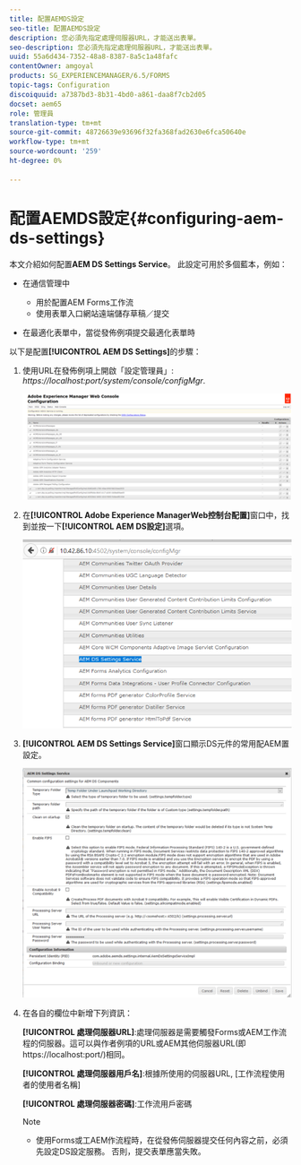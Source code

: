 ```yaml
---
title: 配置AEMDS設定
seo-title: 配置AEMDS設定
description: 您必須先指定處理伺服器URL，才能送出表單。
seo-description: 您必須先指定處理伺服器URL，才能送出表單。
uuid: 55a6d434-7352-48a8-8387-8a5c1a48fafc
contentOwner: amgoyal
products: SG_EXPERIENCEMANAGER/6.5/FORMS
topic-tags: Configuration
discoiquuid: a7387bd3-8b31-4bd0-a861-daa8f7cb2d05
docset: aem65
role: 管理員
translation-type: tm+mt
source-git-commit: 48726639e93696f32fa368fad2630e6fca50640e
workflow-type: tm+mt
source-wordcount: '259'
ht-degree: 0%

---
```



# 配置AEMDS設定{#configuring-aem-ds-settings}

本文介紹如何配置&#x200B;**AEM DS Settings Service**。 此設定可用於多個藍本，例如：

* 在通信管理中

   * 用於配置AEM Forms工作流
   * 使用表單入口網站遠端儲存草稿／提交

* 在最適化表單中，當從發佈例項提交最適化表單時

以下是配置&#x200B;**[!UICONTROL AEM DS Settings]**&#x200B;的步驟：

1. 使用URL在發佈例項上開啟「設定管理員」:\
   *https://localhost:port/system/console/configMgr*.

   ![Web控AEM制台配置](assets/web_configuration_console_new.png)

1. 在&#x200B;**[!UICONTROL Adobe Experience ManagerWeb控制台配置]**&#x200B;窗口中，找到並按一下&#x200B;**[!UICONTROL AEM DS設定]**&#x200B;選項。

   ![DS設定](assets/ds_settings_new.png)

1. **[!UICONTROL AEM DS Settings Service]**&#x200B;窗口顯示DS元件的常用配AEM置設定。

   ![DS設定服務](assets/ds_settings_service_new.png)

1. 在各自的欄位中新增下列資訊：

   **[!UICONTROL 處理伺服器URL]**:處理伺服器是需要觸發Forms或AEM工作流程的伺服器。這可以與作者例項的URL或AEM其他伺服器URL(即https://localhost:port/)相同。

   **[!UICONTROL 處理伺服器用戶名]**:根據所使用的伺服器URL, [工作流程使用者的使用者名稱]

   **[!UICONTROL 處理伺服器密碼]**:工作流用戶密碼

   >[!NOTE]
   >
   >
   >    
   >    
   >    * 使用Forms或工AEM作流程時，在從發佈伺服器提交任何內容之前，必須先設定DS設定服務。 否則，提交表單應當失敗。


